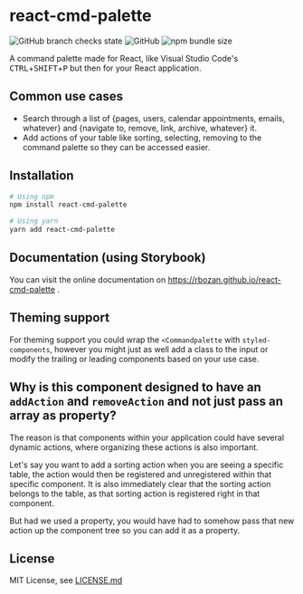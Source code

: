 # react-cmd-palette
![GitHub branch checks state](https://img.shields.io/github/checks-status/rbozan/react-cmd-palette/master?style=flat-square)
![GitHub](https://img.shields.io/github/license/rbozan/react-cmd-palette?style=flat-square)
![npm bundle size](https://img.shields.io/bundlephobia/minzip/react-cmd-palette?style=flat-square)

A command palette made for React, like Visual Studio Code's <kbd>CTRL</kbd>+<kbd>SHIFT</kbd>+<kbd>P</kbd> but then for your React application.


## Common use cases
- Search through a list of {pages, users, calendar appointments, emails, whatever} and {navigate to, remove, link, archive, whatever} it.
- Add actions of your table like sorting, selecting, removing to the command palette so they can be accessed easier.


## Installation
```bash
# Using npm
npm install react-cmd-palette
```

```bash
# Using yarn
yarn add react-cmd-palette
```


## Documentation (using Storybook)
You can visit the online documentation on https://rbozan.github.io/react-cmd-palette .

## Theming support
For theming support you could wrap the  `<Commandpalette` with `styled-components`, however you might just as well add a class to the input or modify the trailing or leading components based on your use case.

## Why is this component designed to have an `addAction` and `removeAction` and not just pass an array as property?
The reason is that components within your application could have several dynamic actions, where organizing these actions is also important.

Let's say you want to add a sorting action when you are seeing a specific table, the action would then be registered and unregistered within that specific component. It is also immediately clear that the sorting action belongs to the table, as that sorting action is registered right in that component.

But had we used a property, you would have had to somehow pass that new action up the component tree so you can add it as a property.

## License
MIT License, see [LICENSE.md](./LICENSE.md)
